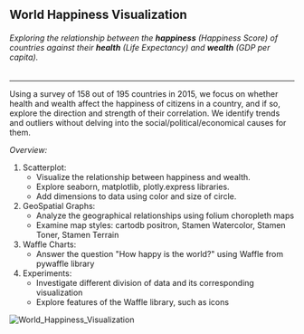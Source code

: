 ## World Happiness Visualization
###### Exploring the relationship between the __happiness__ (Happiness Score) of countries against their __health__ (Life Expectancy) and __wealth__ (GDP per capita).
------

Using a survey of 158 out of 195 countries in 2015, we focus on whether health and wealth affect the happiness of citizens in a country, and if so, explore the direction and strength of their correlation. We identify trends and outliers without delving into the social/political/economical causes for them.

_Overview:_
1. Scatterplot: 
   - Visualize the relationship between happiness and wealth. 
   - Explore seaborn, matplotlib, plotly.express libraries. 
   - Add dimensions to data using color and size of circle. 
2. GeoSpatial Graphs: 
   - Analyze the geographical relationships using folium choropleth maps
   - Examine map styles: cartodb positron, Stamen Watercolor, Stamen Toner, Stamen Terrain
3. Waffle Charts: 
   - Answer the question "How happy is the world?" using Waffle from pywaffle library
4. Experiments:
   - Investigate different division of data and its corresponding visualization
   - Explore features of the Waffle library, such as icons

![World_Happiness_Visualization](https://user-images.githubusercontent.com/122895160/230693618-92f1e4fb-8682-4f00-9724-29c31bbd3bb9.png)
